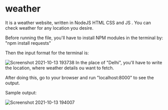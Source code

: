 # weather
It is a weather website, written in NodeJS HTML CSS and JS . You can check weather for any location you desire.

Before running the file, you'll have to install NPM modules in the terminal by:
"npm install requests"

Then the input format for the terminal is:


![Screenshot 2021-10-13 193738](https://user-images.githubusercontent.com/90549245/137151203-19507d43-fc8b-4213-8287-aa968786f356.png)
In the place of "Delhi", you'll have to write the location, where weather details ou want to fetch.



After doing this, go to your browser and run "localhost:8000" to see the output.

Sample output:



![Screenshot 2021-10-13 194007](https://user-images.githubusercontent.com/90549245/137151781-b6b8fcbd-208f-471c-a862-e27349d7b01a.png)
